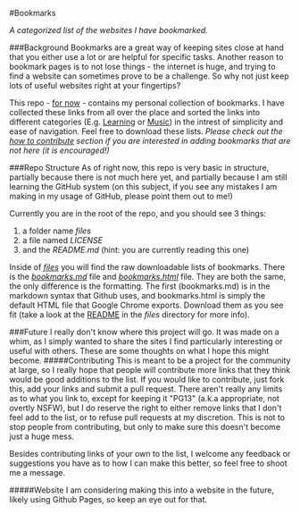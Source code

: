 #Bookmarks 

_A categorized list of the websites I have bookmarked._

###Background
Bookmarks are a great way of keeping sites close at hand that you either use a lot or are helpful for specific tasks. Another reason to bookmark pages is to not lose things - the internet is huge, and trying to find a website can sometimes prove to be a challenge. So why not just keep lots of useful websites right at your fingertips?

This repo - [for now][#future] - contains my personal collection of bookmarks. I have collected these links from all over the place and sorted the links into different categories (E.g. [Learning][#learning] or [Music][#music]) in the intrest of simplicity and ease of navigation. Feel free to download these lists. _Please check out the [how to contribute][#contribute] section if you are interested in adding bookmarks that are not here (it is encouraged!)_

###Repo Structure
As of right now, this repo is very basic in structure, partially because there is not much here yet, and partially because I am still learning the GitHub system (on this subject, if you see any mistakes I am making in my usage of GitHub, please point them out to me!) 

Currently you are in the root of the repo, and you should see 3 things:
1. a folder name *files*
2. a file named *LICENSE*
3. and the *README.md* (hint: you are currently reading this one)

Inside of [*files*][files] you will find the raw downloadable lists of bookmarks. There is the [*bookmarks.md*][bookmarks.md] file and [*bookmarks.html*][bookmarks.html] file. They are both the same, the only difference is the formatting. The first (bookmarks.md) is in the markdown syntax that Github uses, and bookmarks.html is simply the default HTML file that Google Chrome exports. Download them as you see fit (take a look at the [README][/files/readme] in the *files* directory for more info).  

###Future
I really don't know where this project will go. It was made on a whim, as I simply wanted to share the sites I find particularly interesting or useful with others. These are some thoughts on what I hope this might become. 
#####Contributing
This is meant to be a project for the community at large, so I really hope that people will contribute more links that they think would be good additions to the list. If you would like to contribute, just fork this, add your links and submit a pull request. There aren't really any limits as to what you link to, except for keeping it "PG13" (a.k.a appropriate, not overtly NSFW), but I do reserve the right to either remove links that I don't feel add to the list, or to refuse pull requests at my discretion. This is not to stop people from contributing, but only to make sure this doesn't become just a huge mess.

Besides contributing links of your own to the list, I welcome any feedback or suggestions you have as to how I can make this better, so feel free to shoot me a message.

#####Website
I am considering making this into a website in the future, likely using Github Pages, so keep an eye out for that.


[#future]: #future
[#contribute]: #contributing
[#learning]: /files/bookmarks.md#learning
[#music]: /files/bookmarks.md#music
[files]: /files/
[bookmarks.md]: /files/bookmarks.md
[bookmarks.html]: /files/bookmarks.html
[/files/readme]: /files/README.md
